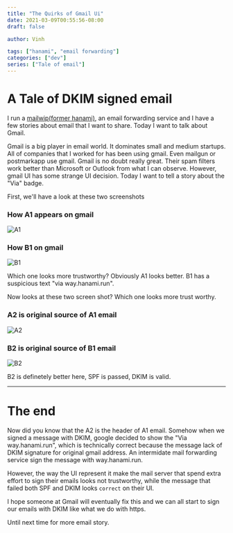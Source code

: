 ```yaml
---
title: "The Quirks of Gmail Ui"
date: 2021-03-09T00:55:56-08:00
draft: false

author: Vinh

tags: ["hanami", "email forwarding"]
categories: ["dev"]
series: ["Tale of email"]
---
```


# A Tale of DKIM signed email

I run a [mailwip(former hanami)](https://mailwip.com), an email forwarding service and
I have a few stories about email that I want to share. Today I want to
talk about Gmail.

Gmail is a big player in email world. It dominates small and medium startups.
All of companies that I worked for has been using gmail. Even mailgun or postmarkapp use gmail.
Gmail is no doubt really great. Their spam filters work better than Microsoft or Outlook from what I can observe. However, gmail UI has some strange UI decision. Today I want to tell a story about the "Via" badge.

First, we'll have a look at these two screenshots

### How A1 appears on gmail

![A1](/blog/pic/tale-email-a1.png)

### How B1 on gmail

![B1](/blog/pic/tale-email-b1.png)

Which one looks more trustworthy? Obviously A1 looks better. B1 has a suspicious text "via way.hanami.run".

Now looks at these two screen shot? Which one looks more trust worthy.

### A2 is original source of A1 email

![A2](/blog/pic/tale-email-a2.png)

### B2 is original source of B1 email


![B2](/blog/pic/tale-email-b2.png)

B2 is definetely better here, SPF is passed, DKIM is valid.

___

# The end

Now did you know that the A2 is the header of A1 email. Somehow when we signed a message with DKIM, google decided to show the "Via way.hanami.run", which is technically correct because the message lack of DKIM signature for original gmail address. An intermidate mail forwarding service sign the message with way.hanami.run.

However, the way the UI represent it make the mail server that spend extra effort to sign their emails looks not trustworthy, while the message that failed both SPF and DKIM  looks `correct` on their UI.

I hope someone at Gmail will eventually fix this and we can all start to
sign our emails with DKIM like what we do with https.

Until next time for more email story.
